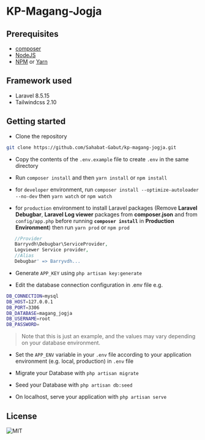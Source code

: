 # KP-Magang-Jogja

## Prerequisites
- [composer](https://getcomposer.org/)
- [NodeJS](https://nodejs.org/en/)
- [NPM](https://nodejs.org/en/) or [Yarn](https://yarnpkg.com/)


## Framework used
- Laravel 8.5.15
- Tailwindcss 2.10
## Getting started
- Clone the repository

```sh
git clone https://github.com/Sahabat-Gabut/kp-magang-jogja.git
```
- Copy the contents of the `.env.example` file to create `.env` in the same directory

- Run `composer install` and then `yarn install` or `npm install` 
- for `developer` environment, run `composer install --optimize-autoloader --no-dev` then `yarn watch` or `npm watch`
- for `production` environment to install Laravel packages (Remove **Laravel Debugbar**, **Laravel Log viewer** packages from **composer.json** and  from `config/app.php` before running **`composer install`** in **Production Environment**) then run `yarn prod` or `npm prod`

```php
   //Provider
   Barryvdh\Debugbar\ServiceProvider,
   Logviewer Service provider,
   //Alias
   Debugbar' => Barryvdh...
```

- Generate `APP_KEY` using `php artisan key:generate`

- Edit the database connection configuration in .env file e.g.

```sh
DB_CONNECTION=mysql
DB_HOST=127.0.0.1
DB_PORT=3306
DB_DATABASE=magang_jogja
DB_USERNAME=root
DB_PASSWORD=
```
> Note that this is just an example, and the values may vary depending on your database environment.

- Set the `APP_ENV` variable in your `.env` file according to your application environment (e.g. local, production) in `.env` file

- Migrate your Database with `php artisan migrate`

- Seed your Database with `php artisan db:seed`

- On localhost, serve your application with `php artisan serve`

## License
![MIT](https://img.shields.io/badge/License-MIT-blue.svg)
